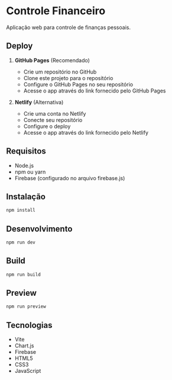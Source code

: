 # Controle Financeiro

Aplicação web para controle de finanças pessoais.

## Deploy

1. **GitHub Pages** (Recomendado)
   - Crie um repositório no GitHub
   - Clone este projeto para o repositório
   - Configure o GitHub Pages no seu repositório
   - Acesse o app através do link fornecido pelo GitHub Pages

2. **Netlify** (Alternativa)
   - Crie uma conta no Netlify
   - Conecte seu repositório
   - Configure o deploy
   - Acesse o app através do link fornecido pelo Netlify

## Requisitos

- Node.js
- npm ou yarn
- Firebase (configurado no arquivo firebase.js)

## Instalação

```bash
npm install
```

## Desenvolvimento

```bash
npm run dev
```

## Build

```bash
npm run build
```

## Preview

```bash
npm run preview
```

## Tecnologias

- Vite
- Chart.js
- Firebase
- HTML5
- CSS3
- JavaScript
